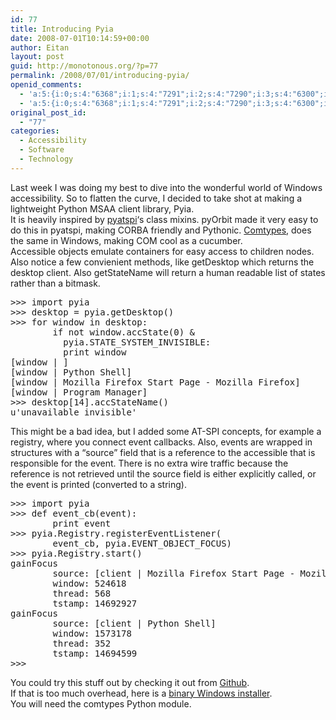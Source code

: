 ```yaml
---
id: 77
title: Introducing Pyia
date: 2008-07-01T10:14:59+00:00
author: Eitan
layout: post
guid: http://monotonous.org/?p=77
permalink: /2008/07/01/introducing-pyia/
openid_comments:
  - 'a:5:{i:0;s:4:"6368";i:1;s:4:"7291";i:2;s:4:"7290";i:3;s:4:"6300";i:4;s:4:"6388";}'
  - 'a:5:{i:0;s:4:"6368";i:1;s:4:"7291";i:2;s:4:"7290";i:3;s:4:"6300";i:4;s:4:"6388";}'
original_post_id:
  - "77"
categories:
  - Accessibility
  - Software
  - Technology
---
```

Last week I was doing my best to dive into the wonderful world of Windows accessibility. So to flatten the curve, I decided to take shot at making a lightweight Python MSAA client library, Pyia.  
It is heavily inspired by [pyatspi](http://live.gnome.org/GAP/PythonATSPI "Pyatspi wiki page")&#8216;s class mixins. pyOrbit made it very easy to do this in pyatspi, making CORBA friendly and Pythonic. [Comtypes](http://sourceforge.net/projects/comtypes/ "Comtypes sourceforge page"), does the same in Windows, making COM cool as a cucumber.  
Accessible objects emulate containers for easy access to children nodes. Also notice a few convienient methods, like getDesktop which returns the desktop client. Also getStateName will return a human readable list of states rather than a bitmask.

<pre>&gt;&gt;&gt; import pyia
&gt;&gt;&gt; desktop = pyia.getDesktop()
&gt;&gt;&gt; for window in desktop:
        if not window.accState(0) &
          pyia.STATE_SYSTEM_INVISIBLE:
          print window
[window | ]
[window | Python Shell]
[window | Mozilla Firefox Start Page - Mozilla Firefox]
[window | Program Manager]
&gt;&gt;&gt; desktop[14].accStateName()
u'unavailable invisible'</pre>

This might be a bad idea, but I added some AT-SPI concepts, for example a registry, where you connect event callbacks. Also, events are wrapped in structures with a &#8220;source&#8221; field that is a reference to the accessible that is responsible for the event. There is no extra wire traffic because the reference is not retrieved until the source field is either explicitly called, or the event is printed (converted to a string).

<pre>&gt;&gt;&gt; import pyia
&gt;&gt;&gt; def event_cb(event):
        print event
&gt;&gt;&gt; pyia.Registry.registerEventListener(
        event_cb, pyia.EVENT_OBJECT_FOCUS)
&gt;&gt;&gt; pyia.Registry.start()
gainFocus
        source: [client | Mozilla Firefox Start Page - Mozilla Firefox]
        window: 524618
        thread: 568
        tstamp: 14692927
gainFocus
        source: [client | Python Shell]
        window: 1573178
        thread: 352
        tstamp: 14694599
&gt;&gt;&gt;
</pre>

You could try this stuff out by checking it out from [Github](http://github.com/eeejay/pyia/tree/master "Pyia tree on Github").  
If that is too much overhead, here is a [binary Windows installer](http://www.gnome.org/~eitani/win32/pyia-0.0.1.win32.exe "Pyia executable installer").  
You will need the comtypes Python module.